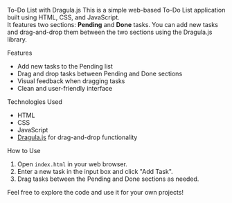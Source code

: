 To-Do List with Dragula.js
This is a simple web-based To-Do List application built using HTML, CSS, and JavaScript.  
It features two sections: **Pending** and **Done** tasks. You can add new tasks and drag-and-drop them between the two sections using the Dragula.js library.

Features
- Add new tasks to the Pending list  
- Drag and drop tasks between Pending and Done sections  
- Visual feedback when dragging tasks  
- Clean and user-friendly interface

Technologies Used
- HTML  
- CSS  
- JavaScript  
- [Dragula.js](https://bevacqua.github.io/dragula/) for drag-and-drop functionality

How to Use
1. Open `index.html` in your web browser.  
2. Enter a new task in the input box and click "Add Task".  
3. Drag tasks between the Pending and Done sections as needed.

Feel free to explore the code and use it for your own projects!


